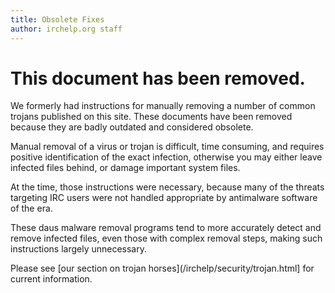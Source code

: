 ```yaml
---
title: Obsolete Fixes
author: irchelp.org staff
---
```

# This document has been removed.

We formerly had instructions for manually removing a number of common trojans
published on this site. These documents have been removed because they are badly
outdated and considered obsolete.

Manual removal of a virus or trojan is difficult, time consuming, and
requires positive identification of the exact infection, otherwise you may
either leave infected files behind, or damage important system files.

At the time, those instructions were necessary, because many of the threats
targeting IRC users were not handled appropriate by antimalware software of
the era.

These daus malware removal programs tend to more accurately detect and remove
infected files, even those with complex removal steps, making such instructions
largely unnecessary.

Please see [our section on trojan horses](/irchelp/security/trojan.html] for
current information.
